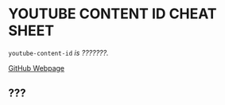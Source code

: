 # YOUTUBE CONTENT ID CHEAT SHEET

`youtube-content-id` _is ???????._

[GitHub Webpage](https://jeffdecola.github.io/my-cheat-sheets/)

## ???